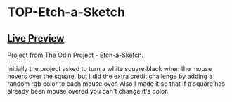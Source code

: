 # TOP-Etch-a-Sketch

## [Live Preview](https://santisica29.github.io/TOP-Etch-a-Sketch/)

Project from [The Odin Project - Etch-a-Sketch](https://www.theodinproject.com/lessons/foundations-etch-a-sketch#assignment). 

Initially the project asked to turn a white square black when the mouse hovers over the square, but I did the extra credit challenge by adding a random rgb color to each mouse over. Also I made it so that if a square has already been mouse overed you can't change it's color.